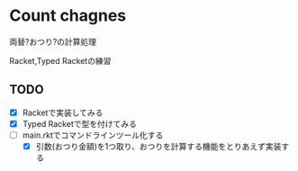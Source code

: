 # Count chagnes
両替?おつり?の計算処理

Racket,Typed Racketの練習

## TODO
- [x] Racketで実装してみる
- [x] Typed Racketで型を付けてみる
- [ ] main.rktでコマンドラインツール化する
  - [x] 引数(おつり金額)を1つ取り、おつりを計算する機能をとりあえず実装する
